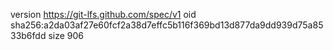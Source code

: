 version https://git-lfs.github.com/spec/v1
oid sha256:a2da03af27e60fcf2a38d7effc5b116f369bd13d877da9dd939d75a8533b6fdd
size 906
